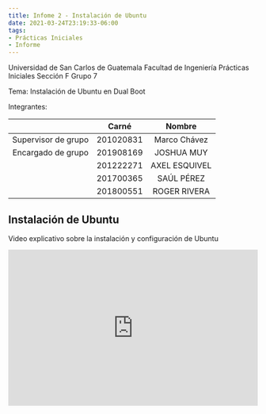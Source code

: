 ```yaml
---
title: Infome 2 - Instalación de Ubuntu
date: 2021-03-24T23:19:33-06:00
tags:
- Prácticas Iniciales
- Informe
---
```

Universidad de San Carlos de Guatemala
Facultad de Ingeniería
Prácticas Iniciales Sección F
Grupo 7

Tema: Instalación de Ubuntu en Dual Boot

Integrantes:

|                     |   Carné   |    Nombre     |
| :-----------------: | :-------: | :-----------: |
| Supervisor de grupo | 201020831 | Marco Chávez  |
| Encargado de grupo  | 201908169 |  JOSHUA MUY   |
|                     | 201222271 | AXEL ESQUIVEL |
|                     | 201700365 |  SAÚL PÉREZ   |
|                     | 201800551 | ROGER RIVERA  |

## Instalación de Ubuntu

Video explicativo sobre la instalación y configuración de Ubuntu

<iframe width="100%" height="315" src="https://www.youtube.com/embed/XoA-r4bO5cE" frameborder="0" allow="accelerometer; autoplay; clipboard-write; encrypted-media; gyroscope; picture-in-picture" allowfullscreen></iframe>
